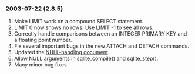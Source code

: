 ### 2003\-07\-22 (2\.8\.5\)

1. Make LIMIT work on a compound SELECT statement.
2. LIMIT 0 now shows no rows. Use LIMIT \-1 to see all rows.
3. Correctly handle comparisons between an INTEGER PRIMARY KEY and
 a floating point number.
4. Fix several important bugs in the new ATTACH and DETACH commands.
5. Updated the [NULL\-handling document](nulls.html).
6. Allow NULL arguments in sqlite\_compile() and sqlite\_step().
7. Many minor bug fixes




